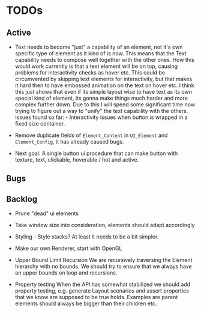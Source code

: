 # TODOs

## Active
* Text needs to become "just" a capability of an element, not it's own specific type of element as it kind of is now.
    This means that the Text capability needs to compose well together with the other ones.
    How this would work currently is that a text element will be on top, causing problems for interactivity
    checks as hover etc. This could be circumvented by skipping text elements for interactivity, but that
    makes it hard then to have embossed animation on the text on hover etc. I think this just shows that even if its
    simple layout wise to have text as its own special kind of element, its gonna make things much harder and more
    complex further down. Due to this I will spend some significant time now trying to figure out a way to "unify"
    the text capability with the others.
    Issues found so far:
        - Interactivity issues when button is wrapped in a fixed size container.

* Remove duplicate fields of `Element_Content` in `UI_Element` and `Element_Config`, it has already caused bugs.
* Next goal: A single button ui procedure that can make button with texture, text, clickable, hoverable / hot 
    and active.

## Bugs

## Backlog
* Prune "dead" ui elements
* Take window size into consideration, elements should adapt accordingly
* Styling - Style stacks? At least it needs to be a bit simpler.
* Make our own Renderer, start with OpenGL
* Upper Bound Limit Recursion
    We are recursively traversing the Element hierarchy with no bounds. We should try to ensure that we always have an upper bounds on loop 
    and recursions.

* Property testing
    When the API has somewhat stabilized we should add property testing, e.g. generate Layout scenarios and assert properties
    that we know are supposed to be true holds. Examples are parent elements should always be bigger than their children etc.

